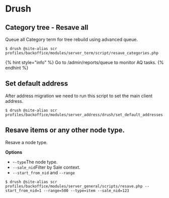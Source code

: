 # Drush

## Category tree - Resave all

Queue all Category term for tree rebuild using advanced queue.

```text
$ drush @site-alias scr profiles/backoffice/modules/server_term/script/resave_categories.php
```

{% hint style="info" %}
Go to /admin/reports/queue to monitor AQ tasks.
{% endhint %}

## Set default address

After address migration we need to run this script to set the main client address.

```text
$ drush @site-alias scr profiles/backoffice/modules/server_address/drush/set_default_addresses.php
```

## Resave items or any other node type.

Resave a node type.

**Options**

* -`-type`The node type.
* `--sale_nid`Filter by Sale context.
* `--start_from_nid` and `--range`

```text
$ drush @site-alias scr profiles/backoffice/modules/server_general/scripts/resave.php --start_from_nid=1 --range=500 --type=item --sale_nid=123
```



